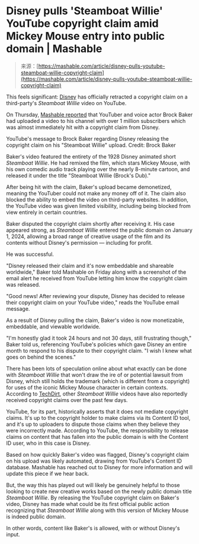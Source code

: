 <!--yml
category: 未分类
date: 2024-05-27 14:34:26
-->

# Disney pulls 'Steamboat Willie' YouTube copyright claim amid Mickey Mouse entry into public domain | Mashable

> 来源：[https://mashable.com/article/disney-pulls-youtube-steamboat-willie-copyright-claim](https://mashable.com/article/disney-pulls-youtube-steamboat-willie-copyright-claim)

This feels significant: [Disney](https://mashable.com/category/disney) has officially retracted a copyright claim on a third-party's *Steamboat Willie* video on YouTube.

On Thursday, [Mashable reported](https://mashable.com/article/youtube-demontizes-public-domain-steamboat-willie-disney-copyright-claim) that YouTuber and voice actor Brock Baker had uploaded a video to his channel with over 1 million subscribers which was almost immediately hit with a copyright claim from Disney.

YouTube's message to Brock Baker regarding Disney releasing the copyright claim on his "Steamboat Willie" upload. Credit: Brock Baker

Baker's video featured the entirety of the 1928 Disney animated short *Steamboat Willie*. He had remixed the film, which stars Mickey Mouse, with his own comedic audio track playing over the nearly 8-minute cartoon, and released it under the title "Steamboat Willie (Brock's Dub)."

After being hit with the claim, Baker's upload became demonetized, meaning the YouTuber could not make any money off of it. The claim also blocked the ability to embed the video on third-party websites. In addition, the YouTube video was given limited visibility, including being blocked from view entirely in certain countries. 

Baker disputed the copyright claim shortly after receiving it. His case appeared strong, as *Steamboat Willie* entered the public domain on January 1, 2024, allowing a broad range of creative usage of the film and its contents without Disney's permission — including for profit.

He was successful.

"Disney released their claim and it's now embeddable and shareable worldwide," Baker told Mashable on Friday along with a screenshot of the email alert he received from YouTube letting him know the copyright claim was released.

"Good news! After reviewing your dispute, Disney has decided to release their copyright claim on your YouTube video," reads the YouTube email message.

As a result of Disney pulling the claim, Baker's video is now monetizable, embeddable, and viewable worldwide.

"I'm honestly glad it took 24 hours and not 30 days, still frustrating though," Baker told us, referencing YouTube's policies which gave Disney an entire month to respond to his dispute to their copyright claim. "I wish I knew what goes on behind the scenes."

There has been lots of speculation online about what exactly can be done with *Steamboat Willie* that won't draw the ire of or potential lawsuit from Disney, which still holds the trademark (which is different from a copyright) for uses of the iconic Mickey Mouse character in certain contexts. According to [TechDirt](https://www.techdirt.com/2024/01/03/youtube-still-blocking-access-to-steamboat-willie-on-behalf-of-disney-in-some-countries/ "(opens in a new window)"), other *Steamboat Willie* videos have also reportedly received copyright claims over the past few days.

YouTube, for its part, historically asserts that it does not mediate copyright claims. It's up to the copyright holder to make claims via its Content ID tool, and it's up to uploaders to dispute those claims when they believe they were incorrectly made. According to YouTube, the responsibility to release claims on content that has fallen into the public domain is with the Content ID user, who in this case is Disney.

Based on how quickly Baker's video was flagged, Disney's copyright claim on his upload was likely automated, drawing from YouTube's Content ID database. Mashable has reached out to Disney for more information and will update this piece if we hear back.

But, the way this has played out will likely be genuinely helpful to those looking to create new creative works based on the newly public domain title *Steamboat Willie*. By releasing the YouTube copyright claim on Baker's video, Disney has made what could be its first official public action recognizing that *Steamboat Willie* along with this version of Mickey Mouse is indeed public domain.

In other words, content like Baker's is allowed, with or without Disney's input.